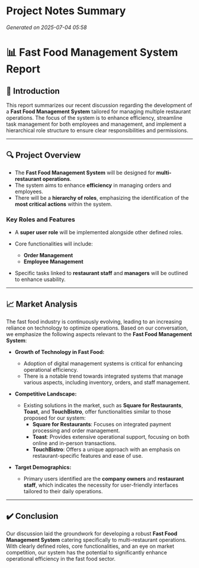 # Project Notes Summary

*Generated on 2025-07-04 05:58*

# 📊 **Fast Food Management System Report**

## 📌 **Introduction**
This report summarizes our recent discussion regarding the development of a **Fast Food Management System** tailored for managing multiple restaurant operations. The focus of the system is to enhance efficiency, streamline task management for both employees and management, and implement a hierarchical role structure to ensure clear responsibilities and permissions.

---

## 🔍 **Project Overview**
- The **Fast Food Management System** will be designed for **multi-restaurant operations**.
- The system aims to enhance **efficiency** in managing orders and employees.
- There will be a **hierarchy of roles**, emphasizing the identification of the **most critical actions** within the system.

### **Key Roles and Features**
- A **super user role** will be implemented alongside other defined roles.
- Core functionalities will include:
  - **Order Management**
  - **Employee Management**
  
- Specific tasks linked to **restaurant staff** and **managers** will be outlined to enhance usability.

---

## 📈 **Market Analysis**
The fast food industry is continuously evolving, leading to an increasing reliance on technology to optimize operations. Based on our conversation, we emphasize the following aspects relevant to the **Fast Food Management System**:

- **Growth of Technology in Fast Food:**
  - Adoption of digital management systems is critical for enhancing operational efficiency.
  - There is a notable trend towards integrated systems that manage various aspects, including inventory, orders, and staff management.

- **Competitive Landscape:**
  - Existing solutions in the market, such as **Square for Restaurants**, **Toast**, and **TouchBistro**, offer functionalities similar to those proposed for our system:
    - **Square for Restaurants**: Focuses on integrated payment processing and order management.
    - **Toast**: Provides extensive operational support, focusing on both online and in-person transactions.
    - **TouchBistro**: Offers a unique approach with an emphasis on restaurant-specific features and ease of use.
  
- **Target Demographics:**
  - Primary users identified are the **company owners** and **restaurant staff**, which indicates the necessity for user-friendly interfaces tailored to their daily operations.

---

## ✔️ **Conclusion**
Our discussion laid the groundwork for developing a robust **Fast Food Management System** catering specifically to multi-restaurant operations. With clearly defined roles, core functionalities, and an eye on market competition, our system has the potential to significantly enhance operational efficiency in the fast food sector.